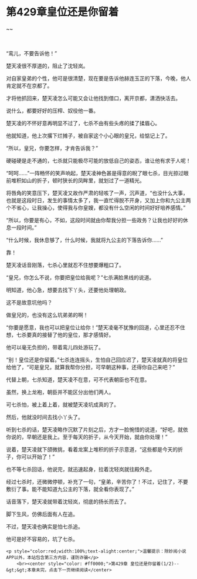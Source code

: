 # 第429章皇位还是你留着
~~
    	    <p name="pagetop" href="javascript:void(0);" onclick="return false" style="line-height: 35px;padding: 10px;color: #333;"> </p><p>“鸾儿，不要告诉他！”</p><p>楚天凌很不厚道的，阻止了沈轻岚。</p><p>对自家皇弟的个性，他可是很清楚，现在要是告诉他赫连玉芷的下落，今晚，他人肯定就不在京都了。</p><p>才将他抓回来，楚天凌怎么可能又会让他找到借口，离开京都，潇洒快活去。</p><p>说什么，都要好好的压榨、奴役他一番。</p><p>楚天凌的不怀好意再明显不过了，七杀不由有些头疼的揉了揉眉心。</p><p>他就知道，他上次撂下烂摊子，被自家这个小心眼的皇兄，给惦记上了。</p><p>“所以，皇兄，你要怎样，才肯告诉我？”</p><p>硬碰硬是走不通的，七杀就只能极尽可能的放低自己的姿态，谁让他有求于人呢！</p><p>“呵呵……”一阵畅怀的笑声响起，楚天凌神色甚是得意的睨了眼七杀，目光掠过眼前堆积如山的折子，顿时狭长的凤眸里，就划过了一道精光。</p><p>将唇角的笑意压下，楚天凌又故作严肃的轻咳了一声，沉声道，“也没什么大事，也就是这段时日，发生的事情太多了，我一直忙得脱不开身，又加上你和九公主两个不省心，让我操心，使得我与你皇嫂，都没有什么空闲的时间好好培养感情。”</p><p>“所以，你要是有心，不如，这段时间就由你帮我分担一些政务？让我也好好的休息一段时间。”</p><p>“什么时候，我休息够了，什么时候，我就将九公主的下落告诉你……”</p><p>靠！</p><p>楚天凌话音刚落，七杀心里就忍不住想要爆粗口了。</p><p>“皇兄，你怎么不说，你要把皇位给我呢？”七杀满脸黑线的说道。</p><p>明知道，他心急，想要去找下丫头，还要他处理朝政。</p><p>这不是故意坑他吗？</p><p>做皇兄的，也没有这么坑弟弟的啊！</p><p>“你要是愿意，我也可以把皇位让给你！”楚天凌毫不犹豫的回道，心里还忍不住想，七杀要真的接替了他的皇位，那才感情好。</p><p>他可以毫无负担的，带着鸾儿四处游玩了。</p><p>“别！皇位还是你留着。”七杀连连摇头，生怕自己回应迟了，楚天凌就真的将皇位给他了，“可是皇兄，就算我帮你分担，可早朝这种事，还得你自己来吧？”</p><p>代替上朝，七杀知道，楚天凌不在意，可不代表朝臣也不在意。</p><p>虽然，换上龙袍，朝臣并不能区分出他们两人。</p><p>可七杀怕，被上着上着，就被楚天凌坑成真的了。</p><p>然后，他就没时间去找小丫头了。</p><p>听到七杀的话，楚天凌略作沉默了片刻之后，方才一脸惋惜的说道，“好吧，就依你说的，早朝还是我上。至于每天的折子，从今天开始，就由你处理！”</p><p>说着，楚天凌就下颌微挑，看着龙案上堆积的折子示意道，“这些都是今天的折子，你可以开始了！”</p><p>也不等七杀回话，他说完，就迅速起身，拉着沈轻岚就往殿外走。</p><p>经过七杀时，还微微停顿，补充了一句，“皇弟，辛苦你了！不过，记住了，不要敷衍了事。能不能知道九公主的下落，就全看你表现了。”</p><p>话音落下，楚天凌就带着沈轻岚，彻底的扬长而去了。</p><p>脚下生风，仿佛后面有人在追。</p><p>不过，楚天凌也确实是怕七杀追。</p><p>他可是好不容易的，坑了七杀。</p>
    	
   	<p style="color:red;width:100%;text-alight:center;">温馨提示：除妙阅小说APP以外，本站包含第三方内容，谨防诈骗</p>
    	<br><center style="color: #ff0000;">第429章 皇位还是你留着(1/2)--&gt;&gt;本章未完，点击下一页继续阅读</center>
    	